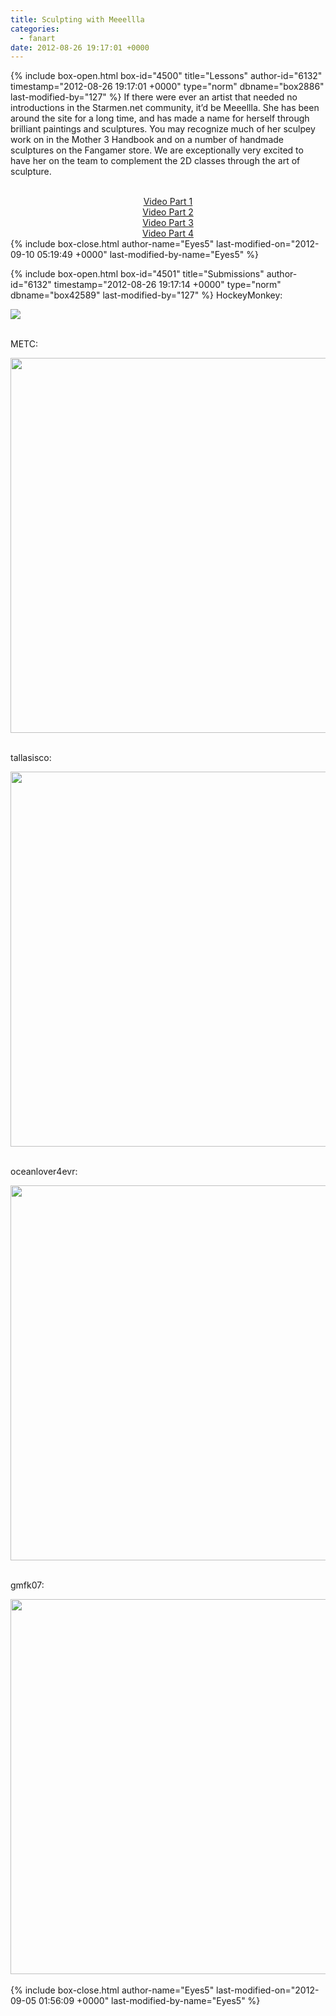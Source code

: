 ```yaml
---
title: Sculpting with Meeellla
categories:
  - fanart
date: 2012-08-26 19:17:01 +0000
---
```

{% include box-open.html box-id="4500" title="Lessons" author-id="6132" timestamp="2012-08-26 19:17:01 +0000" type="norm" dbname="box2886" last-modified-by="127" %}
If there were ever an artist that needed no introductions in the Starmen.net community, it’d be Meeellla. She has been around the site for a long time, and has made a name for herself through brilliant paintings and sculptures. You may recognize much of her sculpey work on in the Mother 3 Handbook and on a number of handmade sculptures on the Fangamer store. We are exceptionally very excited to have her on the team to complement the 2D classes through the art of sculpture.
<br /><br />
<center>
<a href="http://www.youtube.com/embed/3UuvlNov4ZA">Video Part 1</a> <br />
<a href="http://www.youtube.com/embed/LEDXwqW-nnE">Video Part 2</a><br />
<a href="http://www.youtube.com/embed/4mMPZvWoJYw">Video Part 3</a> <br />
<a href="http://www.youtube.com/embed/-BFtr-K1XZY">Video Part 4</a></center>
{% include box-close.html author-name="Eyes5" last-modified-on="2012-09-10 05:19:49 +0000" last-modified-by-name="Eyes5" %}

{% include box-open.html box-id="4501" title="Submissions" author-id="6132" timestamp="2012-08-26 19:17:14 +0000" type="norm" dbname="box42589" last-modified-by="127" %}
HockeyMonkey: <br />

<img src="http - //starmen.net/fanart/community/Bootcamp2012/HockeyMonkey_4.2.png"/> <br /><br />

METC: <br />

<img src="http - //starmen.net/fanart/community/Bootcamp2012/METC_4.1.jpg" width="600"/> <br /><br />


tallasisco: <br />

<img src="http - //starmen.net/fanart/community/Bootcamp2012/tallasisco_4.JPG"  width="600"/> <br /><br />

oceanlover4evr: <br />

<img src="http - //starmen.net/fanart/community/Bootcamp2012/oceanlover4evr_4.png"  width="600"/> <br /><br />

gmfk07: <br />

<img src="http - //starmen.net/fanart/community/Bootcamp2012/gmfk07_4.JPG"  width="600"/> <br /><br />
{% include box-close.html author-name="Eyes5" last-modified-on="2012-09-05 01:56:09 +0000" last-modified-by-name="Eyes5" %}
